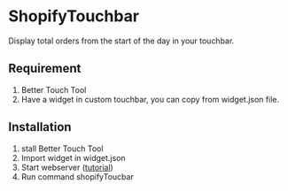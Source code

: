 # ShopifyTouchbar

Display total orders from the start of the day in your touchbar.

## Requirement

1. Better Touch Tool
1. Have a widget in custom touchbar, you can copy from widget.json file.

## Installation

1. stall Better Touch Tool
1. Import widget in widget.json
1. Start webserver ([tutorial](https://docs.bettertouchtool.net/docs/webserver.html))
1. Run command shopifyToucbar
